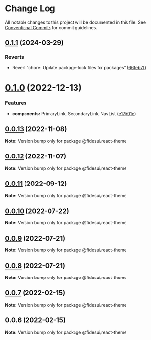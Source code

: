 # Change Log

All notable changes to this project will be documented in this file.
See [Conventional Commits](https://conventionalcommits.org) for commit guidelines.

## [0.1.1](https://github.com/ethyca/fidesui/compare/@fidesui/react-theme@0.1.0...@fidesui/react-theme@0.1.1) (2024-03-29)

### Reverts

- Revert "chore: Update package-lock files for packages" ([66feb7f](https://github.com/ethyca/fidesui/commit/66feb7f5d46d8405f44081a10e7999160c88ca2b))

# [0.1.0](https://github.com/ethyca/fidesui/compare/@fidesui/react-theme@0.0.13...@fidesui/react-theme@0.1.0) (2022-12-13)

### Features

- **components:** PrimaryLink, SecondaryLink, NavList ([e17501e](https://github.com/ethyca/fidesui/commit/e17501e282aa7bba5054e99794b9edcc3492752e))

## [0.0.13](https://github.com/ethyca/fidesui/compare/@fidesui/react-theme@0.0.12...@fidesui/react-theme@0.0.13) (2022-11-08)

**Note:** Version bump only for package @fidesui/react-theme

## [0.0.12](https://github.com/ethyca/fidesui/compare/@fidesui/react-theme@0.0.11...@fidesui/react-theme@0.0.12) (2022-11-07)

**Note:** Version bump only for package @fidesui/react-theme

## [0.0.11](https://github.com/ethyca/fidesui/compare/@fidesui/react-theme@0.0.10...@fidesui/react-theme@0.0.11) (2022-09-12)

**Note:** Version bump only for package @fidesui/react-theme

## [0.0.10](https://github.com/ethyca/fidesui/compare/@fidesui/react-theme@0.0.9...@fidesui/react-theme@0.0.10) (2022-07-22)

**Note:** Version bump only for package @fidesui/react-theme

## [0.0.9](https://github.com/ethyca/fidesui/compare/@fidesui/react-theme@0.0.7...@fidesui/react-theme@0.0.9) (2022-07-21)

**Note:** Version bump only for package @fidesui/react-theme

## [0.0.8](https://github.com/ethyca/fidesui/compare/@fidesui/react-theme@0.0.7...@fidesui/react-theme@0.0.8) (2022-07-21)

**Note:** Version bump only for package @fidesui/react-theme

## [0.0.7](https://github.com/ethyca/fidesui/compare/@fidesui/react-theme@0.0.6...@fidesui/react-theme@0.0.7) (2022-02-15)

**Note:** Version bump only for package @fidesui/react-theme

## 0.0.6 (2022-02-15)

**Note:** Version bump only for package @fidesui/react-theme
